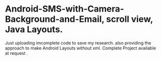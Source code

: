# Android-SMS-with-Camera-Background-and-Email, scroll view, Java Layouts.

Just uploading imcomplete code to save my research. also providing the approach to make Android Layouts without xml.
Complete Project available at request .
